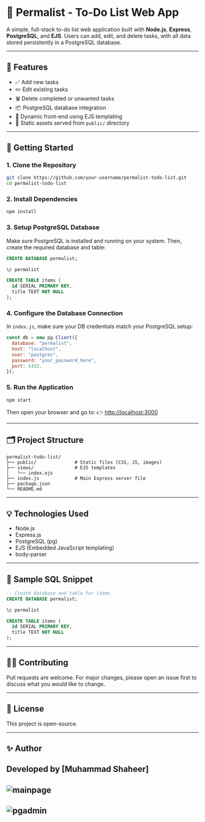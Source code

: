 # 📝 Permalist - To-Do List Web App

A simple, full-stack to-do list web application built with **Node.js**, **Express**, **PostgreSQL**, and **EJS**. Users can add, edit, and delete tasks, with all data stored persistently in a PostgreSQL database.

---

## 📌 Features

- ✅ Add new tasks
- ✏️ Edit existing tasks
- 🗑️ Delete completed or unwanted tasks
- 📦 PostgreSQL database integration
- 🎨 Dynamic front-end using EJS templating
- 📁 Static assets served from `public/` directory

---

## 🚀 Getting Started

### 1. Clone the Repository

```bash
git clone https://github.com/your-username/permalist-todo-list.git
cd permalist-todo-list
````

### 2. Install Dependencies

```bash
npm install
```

### 3. Setup PostgreSQL Database

Make sure PostgreSQL is installed and running on your system. Then, create the required database and table:

```sql
CREATE DATABASE permalist;

\c permalist

CREATE TABLE items (
  id SERIAL PRIMARY KEY,
  title TEXT NOT NULL
);
```

### 4. Configure the Database Connection

In `index.js`, make sure your DB credentials match your PostgreSQL setup:

```js
const db = new pg.Client({
  database: "permalist",
  host: "localhost",
  user: "postgres",
  password: "your_password_here",
  port: 5432,
});
```

### 5. Run the Application

```bash
npm start
```

Then open your browser and go to:
👉 [http://localhost:3000](http://localhost:3000)

---

## 🗂️ Project Structure

```
permalist-todo-list/
├── public/              # Static files (CSS, JS, images)
├── views/               # EJS templates
│   └── index.ejs
├── index.js             # Main Express server file
├── package.json
└── README.md
```

---

## 💡 Technologies Used

* Node.js
* Express.js
* PostgreSQL (pg)
* EJS (Embedded JavaScript templating)
* body-parser

---

## 🧪 Sample SQL Snippet

```sql
-- Create database and table for items
CREATE DATABASE permalist;

\c permalist

CREATE TABLE items (
  id SERIAL PRIMARY KEY,
  title TEXT NOT NULL
);
```

---

## 🙋‍♂️ Contributing

Pull requests are welcome. For major changes, please open an issue first to discuss what you would like to change.

---

## 📄 License

This project is open-source.

---

## ✨ Author

Developed by \[Muhammad Shaheer]
---

![mainpage](https://github.com/user-attachments/assets/4afda317-eee9-4c5a-a672-e241c1e838a8)
---
![pgadmin](https://github.com/user-attachments/assets/1c6c5193-db5d-4b4d-b816-12895d7ddc3a)
---


